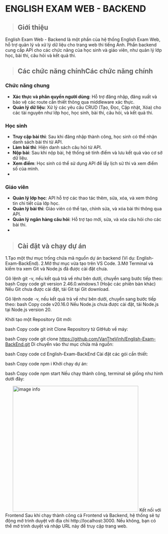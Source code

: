 # ENGLISH EXAM WEB - BACKEND

> ## Giới thiệu
English Exam Web - Backend là một phần của hệ thống English Exam Web, hỗ trợ quản lý và xử lý dữ liệu cho trang web thi tiếng Anh.
Phần backend cung cấp API cho các chức năng của học sinh và giáo viên, như quản lý lớp học, bài thi, câu hỏi và kết quả thi.

> ## Các chức năng chínhCác chức năng chính
### Chức năng chung
- **Xác thực và phân quyền người dùng**: Hỗ trợ đăng nhập, đăng xuất và bảo vệ các route cần thiết thông qua middleware xác thực.
- **Quản lý dữ liệu**: Xử lý các yêu cầu CRUD (Tạo, Đọc, Cập nhật, Xóa) cho các tài nguyên như lớp học, học sinh, bài thi, câu hỏi, và kết quả thi.
  
### Học sinh
- **Truy cập bài thi**: Sau khi đăng nhập thành công, học sinh có thể nhận danh sách bài thi từ API.
- **Làm bài thi**: Hiện danh sách câu hỏi từ API.
- **Nộp bài**: Sau khi nộp bài, hệ thống sẽ tính điểm và lưu kết quả vào cơ sở dữ liệu.
- **Xem điểm**: Học sinh có thể sử dụng API để lấy lịch sử thi và xem điểm số của mình.
- 
### Giáo viên
- **Quản lý lớp học**: API hỗ trợ các thao tác thêm, sửa, xóa, và xem thông tin chi tiết của lớp học.
- **Quản lý bài thi**: Giáo viên có thể tạo, chỉnh sửa, và xóa bài thi thông qua API.
- **Quản lý ngân hàng câu hỏi**: Hỗ trợ tạo mới, sửa, và xóa câu hỏi cho các bài thi.
- 
> ## Cài đặt và chạy dự án
1.Tạo một thư mục trống chứa mã nguồn dự án backend (Ví dụ: English-Exam-BackEnd).
2.Mở thư mục vừa tạo trên VS Code.
3.Mở Terminal và kiểm tra xem Git và Node.js đã được cài đặt chưa.

Gõ lệnh git -v, nếu kết quả trả về như bên dưới, chuyển sang bước tiếp theo:
bash
Copy code
git version 2.46.0.windows.1 (Hoặc các phiên bản khác)
Nếu Git chưa được cài đặt, tải Git tại Git download.

Gõ lệnh node -v, nếu kết quả trả về như bên dưới, chuyển sang bước tiếp theo:
bash
Copy code
v20.16.0
Nếu Node.js chưa được cài đặt, tải Node.js tại Node.js version 20.

Khởi tạo một Repository Git mới:

bash
Copy code
git init
Clone Repository từ GitHub về máy:

bash
Copy code
git clone https://github.com/VanTheVinh/English-Exam-BackEnd.git
Di chuyển vào thư mục chứa mã nguồn:

bash
Copy code
cd English-Exam-BackEnd
Cài đặt các gói cần thiết:

bash
Copy code
npm i
Khởi chạy dự án:

bash
Copy code
npm start
Nếu chạy thành công, terminal sẽ giống như hình dưới đây:

<img src="https://i.imgur.com/7KeZAIL.png" alt="image info" style="width:400px; margin-left:24px;"/>
Kết nối với Frontend
Sau khi chạy thành công cả Frontend và Backend, hệ thống sẽ tự động mở trình duyệt với địa chỉ http://localhost:3000. Nếu không, bạn có thể mở trình duyệt và nhập URL này để truy cập trang web.
